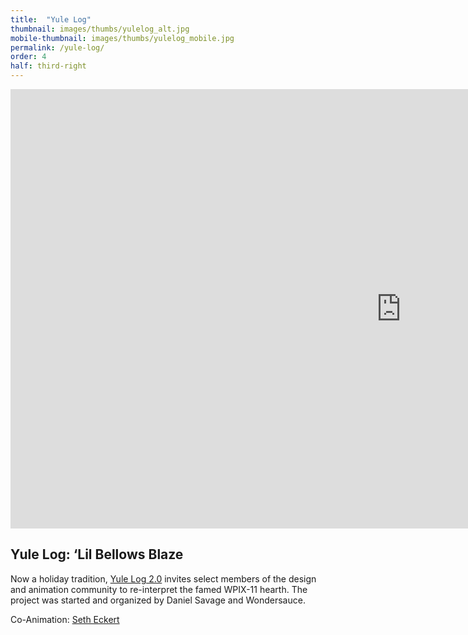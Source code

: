```yaml
---
title:  "Yule Log"
thumbnail: images/thumbs/yulelog_alt.jpg
mobile-thumbnail: images/thumbs/yulelog_mobile.jpg
permalink: /yule-log/
order: 4
half: third-right
---
```


<div class='embed-container'>
 <iframe src="https://player.vimeo.com/video/149191822?loop=1&color=f16961&title=0&byline=0&portrait=0" width="1250" height="703" frameborder="0" webkitallowfullscreen mozallowfullscreen allowfullscreen></iframe>
</div>

## **Yule Log: ‘Lil Bellows Blaze**

Now a holiday tradition, [Yule Log 2.0](http://www.watchyulelog.com/) invites select members of the design and animation community to re-interpret the famed WPIX-11 hearth. The project was started and organized by Daniel Savage and Wondersauce. 

Co-Animation: [Seth Eckert](http://setheckert.com/)